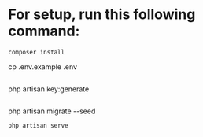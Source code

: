 # For setup, run this following command:

```
composer install
```
cp .env.example .env
```

```
php artisan key:generate
```

```
php artisan migrate --seed

```
php artisan serve
```
